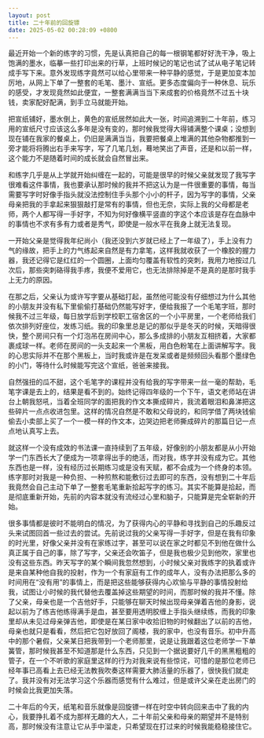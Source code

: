 ```yaml
---
layout: post
title: 二十年前的回旋镖
date: 2025-05-02 00:28:09 +0800
---
```

最近开始一个新的练字的习惯，先是认真把自己的每一根钢笔都好好洗干净，吸上饱满的墨水，临摹一些打印出来的行草，上班时候记的笔记也试了试从电子笔记转成手写下来。意外发现练字竟然可以给心里带来一种平静的感觉，于是更加变本加厉地，从网上下单了一整套的毛笔、墨汁、宣纸。更多态度偏向于一种休息、玩乐的感受，才发现竟然如此便宜，一整套满满当当下来成套的价格竟然不过五十块钱，卖家配好配满，到手立马就能开始。  

把宣纸铺好，墨水倒上，黄色的宣纸居然如此大一张，时间追溯到二十年前，练习用的宣纸尺寸应该这么多年是没有变的，那时候我觉得大得铺满整个课桌；没想到现在铺在我家的餐桌上，仍旧是满满当当，我要把餐桌上堆满的其他杂物都推到一旁才能将将腾出右手来写字，写了几笔几划，蓦地笑出了声音，还是和以前一样，这个能力不是随着时间的成长就会自然冒出来。  

和练字几乎是从上学就开始纠缠在一起的，可能是很早的时候父亲就发现了我写字很难看这件事情，我也要承认那时候的我并不把这认为是一件很重要的事情，每当需要写字时好像手指头就没法控制住手头那个小小的杆子，因为写字的事情，父亲母亲把我的手拿起来狠狠敲打是常有的事情，但也无奈，实际上我的父母都是老师，两个人都写得一手好字，不知为何好像横平竖直的字这个本应该是存在血脉中的事情也不求有多有力或者是秀气，即使是一般水平在我身上就无法复现。  

一开始父亲是觉得我年纪尚小（我还没到六岁就已经上了一年级了），手上没有力气的缘故，把手上的力气练起来自然是有力拿笔，这样我就收获了一个橡胶的握力器，我还记得它是红红的一个圆圈，上面均匀覆盖有软性的突刺，我用力地按过几次后，那些突刺硌得我手疼，我便不爱用它，也无法排除掉是不是真的是那时我手上无力的原因。  

在那之后，父亲认为或许写字要从基础打起，虽然他可能没有仔细想过为什么其他的小朋友并没有私下里偷偷打基础仍然能写好字，便给我报了一个毛笔字班，那时候我不过三年级，每日放学后到学校职工宿舍区的一个小平房里，一个老师给我们依次排列好座位，发练习纸。我的印象里总是记的那似乎是冬天的时候，天暗得很快，整个房间只有一个灯泡吊在房间中心，那么多成排的小朋友互相挤着，大家都裹成球一样。老师在房间的一头支起来一个黑板，用白色粉笔在上面讲解写字。我的心思实际并不在那个黑板上，当时我或许是在发呆或者是频频回头看那个墨绿色的小门，等待什么时候能写完这个宣纸，爸爸来接我。  

自然强扭的瓜不甜，这个毛笔字的课程并没有给我的写字带来一丝一毫的帮助，毛笔字课是去上的，结果是看不到的。始终记得四年级的一个下午，语文老师站在讲台上朝我怒吼，当着全班同学的面把我的作文本撕成碎片，我流着眼泪和鼻涕把这些碎片一点点收进包里。这样的情况自然是不敢和父母说的，和同学借了两块钱偷偷去小卖部上买了一个一模一样的作文本，边哭边把老师撕成碎片的那篇日记一点点地认真写上去。  

就这样一个没有成效的书法课一直持续到了五年级，好像别的小朋友都是从小开始学一门东西长大了便成为一项拿得出手的绝活，而对我，练字并没有成为它。其他东西也是一样，没有经历过长期练习或是没有天赋，都不会成为一个终身的本领。练字那时对我是一种负担、一种煎熬和能敷衍过去即可的东西，没有想到二十年后我竟然会自己主动下单了一整套毛笔重新拾起写字的练习。其实不能算是拾起，而是彻底重新开始，先前的内容本就没有流经过心里和脑子，只能算是完全崭新的开始。  

很多事情都是彼时不能明白的情况，为了获得内心的平静和寻找到自己的乐趣反过头来试图回首一些过去的尝试。先前说过我的父亲写得一手好字，但是在我有印象的时光里，好像父亲并没有在家练过字，甚至可以说在家之时都见不到他在做什么真正属于自己的事，除了写字，父亲还会吹笛子，但是我也极少见到他吹，家里也没有这些东西。昨天写字的某个瞬间我忽然想到，小时候父亲对我练字的执着或许是来自某种他自我的投射，作为一个有家庭有工作的成年人，没有办法把那么多的时间用在“没有用”的事情上，而是把这些能够获得内心欢愉与平静的事情投射给我，试图让小时候的我代替他去覆盖掉这些期望的时间，而那时候的我并不懂。除了父亲，母亲也是一个吉他好手，只能够在聊天时候出现母亲弹着吉他的身影，说起以前为了练吉他练得满手是血，甚至要用透明胶缠上手指头继续练，而我的印象里却从未见过母亲弹吉他，即使是在某日家中收拾旧物的时候翻出了以前的吉他，母亲也就只是看看，然后把它包好放回了阁楼，我的家中，也没有音乐。初中升高中的那个暑假，父亲某日把我带到一个老师那里，说是让我跟着这位老师学一下单簧管，那时候我甚至不知道那是什么东西，只见到一个据说要好几千的黑黑粗粗的管子，在一个不听歌的家庭里这样的行为对我来说有些惊诧，可惜的是那位老师已经年事已高看上去已经无法教我吹奏这样需要大肺活量的乐器了，很快我们就走了。我并没有对无法学习这个乐器而感觉有什么难过，但是或许父亲在走出房门的时候会比我更加失落。  

二十年后的今天，纸笔和音乐就像是回旋镖一样在时空中转向回来击中了我的内心，我要挣扎着不成为那样无趣的大人，二十年前父亲和母亲的期望并不是特别高，那时候没有注意让它从手中溜走，只希望现在打过来的时候我能稳稳接住它。